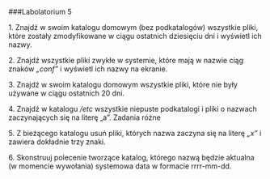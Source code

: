 ###Labolatorium 5

1\. Znajdź w swoim katalogu domowym (bez podkatalogów) wszystkie pliki, które zostały zmodyfikowane w ciągu ostatnich dziesięciu dni i wyświetl ich nazwy.

2\. Znajdź wszystkie pliki zwykłe w systemie, które mają w nazwie ciąg znaków *„conf”* i wyświetl ich nazwy na ekranie.

3\. Znajdź w swoim katalogu domowym wszystkie pliki, które nie były używane w ciągu ostatnich 20 dni.

4\. Znajdź w katalogu */etc* wszystkie niepuste podkatalogi i pliki o nazwach zaczynających się na literę „a”.
Zadania różne

5\. Z bieżącego katalogu usuń pliki, których nazwa zaczyna się na literę *„x”* i zawiera dokładnie trzy znaki.

6\. Skonstruuj polecenie tworzące katalog, którego nazwą będzie aktualna (w momencie wywołania) systemowa data w formacie rrrr-mm-dd.
